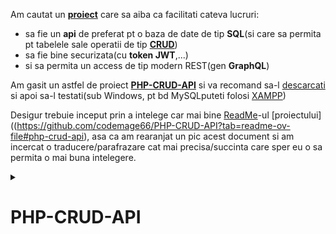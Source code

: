 Am cautat un [**proiect**](https://github.com/codemage66/PHP-CRUD-API?tab=readme-ov-file#php-crud-api) care sa aiba ca facilitati cateva lucruri:
- sa fie un **api** de preferat pt o baza de date de tip **SQL**(si care sa permita pt tabelele sale operatii de tip [**CRUD**](https://en.wikipedia.org/wiki/Create,_read,_update_and_delete))
- sa fie bine securizata(cu **token JWT**,...)
- si sa permita un access de tip modern REST(gen **GraphQL**)

Am gasit un astfel de proiect [**PHP-CRUD-API**](https://github.com/codemage66/PHP-CRUD-API?tab=readme-ov-file#php-crud-api) si va recomand sa-l [descarcati](https://github.com/codemage66/PHP-CRUD-API?tab=readme-ov-file#php-crud-api)  si apoi sa-l testati(sub Windows, pt bd MySQLputeti folosi [XAMPP](https://www.apachefriends.org/download.html))

Desigur trebuie inceput prin a intelege car mai bine [ReadMe](https://github.com/codemage66/PHP-CRUD-API/blob/main/README.md)-ul [proiectului]((https://github.com/codemage66/PHP-CRUD-API?tab=readme-ov-file#php-crud-api), 
asa ca am rearanjat un pic acest document si am incercat o traducere/parafrazare cat mai precisa/succinta care sper eu o sa permita o mai buna intelegere.

<details><summary><h1>PHP-CRUD-API</h1></summary>
<br/><hr/><pre>
  Acest proiect poate fi lansat accesand un singur script(**api.php).
  Acest fisier adauga un API REST la o BD SQL(MySQL/MariaDB,PostgreSQL,SQL-Server sa chiar SQLite)
  Desigur pt a fi rulat trebuie sa fie incarcat pe webserver-ul nostru,apoi trebuie asigurata conectarea la b.d. SQL, 
  iar in final vom beneficia de un set complet de functii API REST.
  
    *NotaBene*(NB): Acest poiiect este implementarea de referinta a altui proiect github php([***TreeQL***](https://treeql.org/)
</pre><hr/><br/>
</details>
